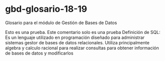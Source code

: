 # gbd-glosario-18-19
Glosario para el módulo de Gestión de Bases de Datos

Esto es una prueba.
Este comentario solo es una prueba
Definición de SQL: Es un lenguaje utilizado en programación diseñado para administrar sistemas gestor de bases de datos relacionales. Utiliza principalmente algebra y calculo racional para realizar consultas para obtener información de bases de datos y modificarlos 

